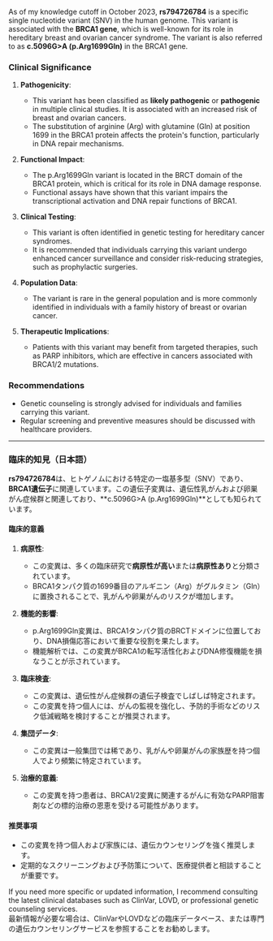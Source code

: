 As of my knowledge cutoff in October 2023, **rs794726784** is a specific single nucleotide variant (SNV) in the human genome. This variant is associated with the **BRCA1 gene**, which is well-known for its role in hereditary breast and ovarian cancer syndrome. The variant is also referred to as **c.5096G>A (p.Arg1699Gln)** in the BRCA1 gene.

### Clinical Significance
1. **Pathogenicity**: 
   - This variant has been classified as **likely pathogenic** or **pathogenic** in multiple clinical studies. It is associated with an increased risk of breast and ovarian cancers.
   - The substitution of arginine (Arg) with glutamine (Gln) at position 1699 in the BRCA1 protein affects the protein's function, particularly in DNA repair mechanisms.

2. **Functional Impact**:
   - The p.Arg1699Gln variant is located in the BRCT domain of the BRCA1 protein, which is critical for its role in DNA damage response.
   - Functional assays have shown that this variant impairs the transcriptional activation and DNA repair functions of BRCA1.

3. **Clinical Testing**:
   - This variant is often identified in genetic testing for hereditary cancer syndromes.
   - It is recommended that individuals carrying this variant undergo enhanced cancer surveillance and consider risk-reducing strategies, such as prophylactic surgeries.

4. **Population Data**:
   - The variant is rare in the general population and is more commonly identified in individuals with a family history of breast or ovarian cancer.

5. **Therapeutic Implications**:
   - Patients with this variant may benefit from targeted therapies, such as PARP inhibitors, which are effective in cancers associated with BRCA1/2 mutations.

### Recommendations
- Genetic counseling is strongly advised for individuals and families carrying this variant.
- Regular screening and preventive measures should be discussed with healthcare providers.

---

### 臨床的知見（日本語）
**rs794726784**は、ヒトゲノムにおける特定の一塩基多型（SNV）であり、**BRCA1遺伝子**に関連しています。この遺伝子変異は、遺伝性乳がんおよび卵巣がん症候群と関連しており、**c.5096G>A (p.Arg1699Gln)**としても知られています。

#### 臨床的意義
1. **病原性**:
   - この変異は、多くの臨床研究で**病原性が高い**または**病原性あり**と分類されています。
   - BRCA1タンパク質の1699番目のアルギニン（Arg）がグルタミン（Gln）に置換されることで、乳がんや卵巣がんのリスクが増加します。

2. **機能的影響**:
   - p.Arg1699Gln変異は、BRCA1タンパク質のBRCTドメインに位置しており、DNA損傷応答において重要な役割を果たします。
   - 機能解析では、この変異がBRCA1の転写活性化およびDNA修復機能を損なうことが示されています。

3. **臨床検査**:
   - この変異は、遺伝性がん症候群の遺伝子検査でしばしば特定されます。
   - この変異を持つ個人には、がんの監視を強化し、予防的手術などのリスク低減戦略を検討することが推奨されます。

4. **集団データ**:
   - この変異は一般集団では稀であり、乳がんや卵巣がんの家族歴を持つ個人でより頻繁に特定されています。

5. **治療的意義**:
   - この変異を持つ患者は、BRCA1/2変異に関連するがんに有効なPARP阻害剤などの標的治療の恩恵を受ける可能性があります。

#### 推奨事項
- この変異を持つ個人および家族には、遺伝カウンセリングを強く推奨します。
- 定期的なスクリーニングおよび予防策について、医療提供者と相談することが重要です。

If you need more specific or updated information, I recommend consulting the latest clinical databases such as ClinVar, LOVD, or professional genetic counseling services.  
最新情報が必要な場合は、ClinVarやLOVDなどの臨床データベース、または専門の遺伝カウンセリングサービスを参照することをお勧めします。